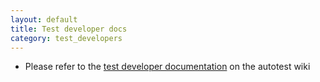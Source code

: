 ```yaml
---
layout: default
title: Test developer docs
category: test_developers
---
```


<ul>
<li>Please refer to the <a href="https://github.com/autotest/autotest/wiki/TestDeveloper">test developer documentation</a> on the autotest wiki</li>
</ul>